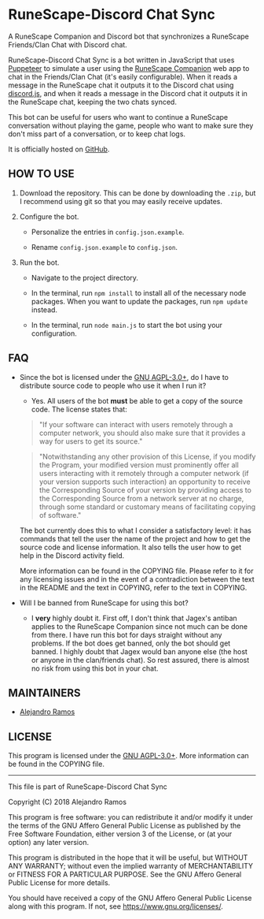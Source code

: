 # RuneScape-Discord Chat Sync

A RuneScape Companion and Discord bot that synchronizes a RuneScape
Friends/Clan Chat with Discord chat.

RuneScape-Discord Chat Sync is a bot written in JavaScript that uses
[Puppeteer](https://github.com/GoogleChrome/puppeteer) to simulate a user
using the [RuneScape Companion](http://runescape.com/companion/comapp.ws)
web app to chat in the Friends/Clan Chat (it's easily configurable). When it
reads a message in the RuneScape chat it outputs it to the Discord chat using
[discord.js](https://discord.js.org), and when it reads a message in the
Discord chat it outputs it in the RuneScape chat, keeping the two chats synced.

This bot can be useful for users who want to continue a RuneScape conversation
without playing the game, people who want to make sure they don't miss part of
a conversation, or to keep chat logs.

It is officially hosted on
[GitHub](https://github.com/aeramos/RuneScape-Discord-Chat-Sync).

## HOW TO USE
1. Download the repository. This can be done by downloading the `.zip`, but I
recommend using git so that you may easily receive updates.

2. Configure the bot.
    * Personalize the entries in `config.json.example`.

    * Rename `config.json.example` to `config.json`.

3. Run the bot.
    * Navigate to the project directory.

    * In the terminal, run `npm install` to install all of the necessary node
    packages. When you want to update the packages, run `npm update` instead.

    * In the terminal, run `node main.js` to start the bot using your
    configuration.

## FAQ
* Since the bot is licensed under the
[GNU AGPL-3.0+](https://www.gnu.org/licenses/agpl-3.0.html), do I have to
distribute source code to people who use it when I run it?
    * Yes. All users of the bot **must** be able to get a copy of the source
    code. The license states that:

    > "If your software can interact with users remotely through a computer
    network, you should also make sure that it provides a way for users to get
    its source."

    > "Notwithstanding any other provision of this License, if you modify the
    Program, your modified version must prominently offer all users interacting
    with it remotely through a computer network (if your version supports such
    interaction) an opportunity to receive the Corresponding Source of your
    version by providing access to the Corresponding Source from a network
    server at no charge, through some standard or customary means of
    facilitating copying of software."

    The bot currently does this to what I consider a satisfactory level: it has
    commands that tell the user the name of the project and how to get the
    source code and license information. It also tells the user how to get help
    in the Discord activity field.

    More information can be found in the COPYING file. Please refer to it for
    any licensing issues and in the event of a contradiction between the text
    in the README and the text in COPYING, refer to the text in COPYING.

* Will I be banned from RuneScape for using this bot?
    * I **very** highly doubt it. First off, I don't think that Jagex's antiban
    applies to the RuneScape Companion since not much can be done from there.
    I have run this bot for days straight without any problems. If the bot does
    get banned, only the bot should get banned. I highly doubt that Jagex would
    ban anyone else (the host or anyone in the clan/friends chat). So rest
    assured, there is almost no risk from using this bot in your chat.

## MAINTAINERS

 * [Alejandro Ramos](https://github.com/aeramos)

## LICENSE

This program is licensed under the
[GNU AGPL-3.0+](https://www.gnu.org/licenses/agpl-3.0.html).
More information can be found in the COPYING file.

------------------------------

This file is part of RuneScape-Discord Chat Sync

Copyright (C) 2018 Alejandro Ramos

This program is free software: you can redistribute it and/or modify
it under the terms of the GNU Affero General Public License as published by
the Free Software Foundation, either version 3 of the License, or
(at your option) any later version.

This program is distributed in the hope that it will be useful,
but WITHOUT ANY WARRANTY; without even the implied warranty of
MERCHANTABILITY or FITNESS FOR A PARTICULAR PURPOSE.  See the
GNU Affero General Public License for more details.

You should have received a copy of the GNU Affero General Public License
along with this program.  If not, see <https://www.gnu.org/licenses/>.
